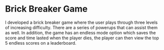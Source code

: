 # Brick Breaker Game

I developed a brick breaker game where the user plays through three levels of increasing difficulty. There are a series
of powerups that can assist them as well. In addition, the game has an endless mode option which saves the score and time
lasted when the player dies, the player can then view the top 5 endless scores on a leaderboard.